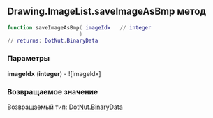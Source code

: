 ## Drawing.ImageList.saveImageAsBmp метод


```lua
function saveImageAsBmp( imageIdx   // integer
                       )
// returns: DotNut.BinaryData
```


### Параметры

**imageIdx** (**integer**) - ![imageIdx]

### Возвращаемое значение

Возвращаемый тип: [DotNut.BinaryData](../../DotNut/BinaryData.md)

